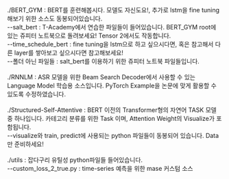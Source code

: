 ./BERT_GYM : BERT를 훈련해봅시다. 모델도 자신도요!, 추가로 lstm을 fine tuning해보기 위한 소스도 동봉되어있습니다. <br />
--salt_bert : T-Academy에서 연습한 파일들이 들어있습니다. BERT_GYM root에 있는 쥬피터 노트북으로 돌려보세요! Tensor 2에서도 작동합니다. <br />
--time_schedule_bert : fine tuning을 lstm으로 하고 싶으시다면, 혹은 참고해서 다른 layer를 쌓아보고 싶으시다면 참고해보세요! <br />
--폴더 아닌 파일들 : salt_bert를 이용하기 위한 쥬피터 노트북 파일들입니다. <br /> <br />
./RNNLM : ASR 모델을 위한 Beam Search Decoder에서 사용할 수 있는 Language Model 학습용 소스입니다. PyTorch Example을 논문에 맞게 활용할 수 있도록 수정하였습니다. <br /><br />
./Structured-Self-Attentive : BERT 이전의 Transformer형의 자연어 TASK 모델 중 하나입니다. 카테고리 분류를 위한 Task 이며, Attention Weight의 Visualize가 포함됩니다. <br />
--visualize와 train, predict에 사용되는 python 파일들이 동봉되어 있습니다. Data만 준비하세요! <br />  <br />
./utils : 잡다구리 유틸성 python파일들 들어있습니다. <br />
--custom_loss_2_true.py : time-series 예측을 위한 mase 커스텀 소스
